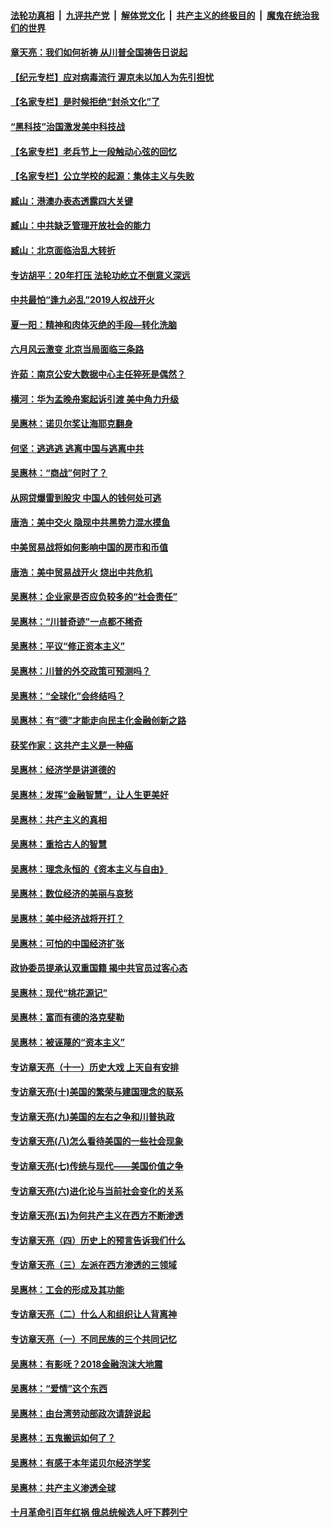 ####  [法轮功真相](../../../../basic/blob/master/README.md?t=06270531) &nbsp;|&nbsp; [九评共产党](../../../../9ping.md/blob/master/README.md?t=06270531) &nbsp;|&nbsp; [解体党文化](../../../../jtdwh.md/blob/master/README.md?t=06270531)  &nbsp;|&nbsp; [共产主义的终极目的](../../../../gczydzjmd.md/blob/master/README.md?t=06270531) &nbsp;|&nbsp; [魔鬼在统治我们的世界](../../../../mgztzwmdsj.md/blob/master/README.md?t=06270531) 

#### [章天亮：我们如何祈祷 从川普全国祷告日说起](../pages/nsc423/n11944627.md?t=06270531) 

#### [【纪元专栏】应对病毒流行 渥京未以加人为先引担忧](../pages/nsc423/n11875714.md?t=06270531) 

#### [【名家专栏】是时候拒绝“封杀文化”了](../pages/nsc423/n11814093.md?t=06270531) 

#### [“黑科技”治国激发美中科技战](../pages/nsc423/n11638056.md?t=06270531) 

#### [【名家专栏】老兵节上一段触动心弦的回忆](../pages/nsc423/n11646016.md?t=06270531) 

#### [【名家专栏】公立学校的起源：集体主义与失败](../pages/nsc423/n11601833.md?t=06270531) 

#### [臧山：港澳办表态透露四大关键](../pages/nsc423/n11421628.md?t=06270531) 

#### [臧山：中共缺乏管理开放社会的能力](../pages/nsc423/n11407457.md?t=06270531) 

#### [臧山：北京面临治乱大转折](../pages/nsc423/n11406895.md?t=06270531) 

#### [专访胡平：20年打压 法轮功屹立不倒意义深远](../pages/nsc423/n11398800.md?t=06270531) 

#### [中共最怕“逢九必乱”2019人权战开火](../pages/nsc423/n11385248.md?t=06270531) 

#### [夏一阳：精神和肉体灭绝的手段—转化洗脑](../pages/nsc423/n11368250.md?t=06270531) 

#### [六月风云激变 北京当局面临三条路](../pages/nsc423/n11313668.md?t=06270531) 

#### [许茹：南京公安大数据中心主任猝死是偶然？](../pages/nsc423/n11064744.md?t=06270531) 

#### [横河：华为孟晚舟案起诉引渡 美中角力升级](../pages/nsc423/n11027230.md?t=06270531) 

#### [吴惠林：诺贝尔奖让海耶克翻身](../pages/nsc423/n10890049.md?t=06270531) 

#### [何坚：逃逃逃 逃离中国与逃离中共](../pages/nsc423/n10592891.md?t=06270531) 

#### [吴惠林：“商战”何时了？](../pages/nsc423/n10573558.md?t=06270531) 

#### [从网贷爆雷到股灾 中国人的钱何处可逃](../pages/nsc423/n10572800.md?t=06270531) 

#### [唐浩：美中交火 隐现中共黑势力混水摸鱼](../pages/nsc423/n10544040.md?t=06270531) 

#### [中美贸易战将如何影响中国的房市和币值](../pages/nsc423/n10543697.md?t=06270531) 

#### [唐浩：美中贸易战开火 烧出中共危机](../pages/nsc423/n10540126.md?t=06270531) 

#### [吴惠林：企业家是否应负较多的“社会责任”](../pages/nsc423/n10535022.md?t=06270531) 

#### [吴惠林：“川普奇迹”一点都不稀奇](../pages/nsc423/n10512808.md?t=06270531) 

#### [吴惠林：平议“修正资本主义”](../pages/nsc423/n10495724.md?t=06270531) 

#### [吴惠林：川普的外交政策可预测吗？](../pages/nsc423/n10462387.md?t=06270531) 

#### [吴惠林：“全球化”会终结吗？](../pages/nsc423/n10452838.md?t=06270531) 

#### [吴惠林：有“德”才能走向民主化金融创新之路](../pages/nsc423/n10432292.md?t=06270531) 

#### [获奖作家：这共产主义是一种癌](../pages/nsc423/n10431541.md?t=06270531) 

#### [吴惠林：经济学是讲道德的](../pages/nsc423/n10398014.md?t=06270531) 

#### [吴惠林：发挥“金融智慧”，让人生更美好](../pages/nsc423/n10375019.md?t=06270531) 

#### [吴惠林：共产主义的真相](../pages/nsc423/n10351394.md?t=06270531) 

#### [吴惠林：重拾古人的智慧](../pages/nsc423/n10337691.md?t=06270531) 

#### [吴惠林：理念永恒的《资本主义与自由》](../pages/nsc423/n10316274.md?t=06270531) 

#### [吴惠林：数位经济的美丽与哀愁](../pages/nsc423/n10292946.md?t=06270531) 

#### [吴惠林：美中经济战将开打？](../pages/nsc423/n10258825.md?t=06270531) 

#### [吴惠林：可怕的中国经济扩张](../pages/nsc423/n10219147.md?t=06270531) 

#### [政协委员提承认双重国籍 揭中共官员过客心态](../pages/nsc423/n10208809.md?t=06270531) 

#### [吴惠林：现代“桃花源记”](../pages/nsc423/n10185234.md?t=06270531) 

#### [吴惠林：富而有德的洛克斐勒](../pages/nsc423/n10142264.md?t=06270531) 

#### [吴惠林：被诬蔑的“资本主义”](../pages/nsc423/n10124816.md?t=06270531) 

#### [专访章天亮（十一）历史大戏 上天自有安排](../pages/nsc423/n10094905.md?t=06270531) 

#### [专访章天亮(十)美国的繁荣与建国理念的联系](../pages/nsc423/n10094899.md?t=06270531) 

#### [专访章天亮(九)美国的左右之争和川普执政](../pages/nsc423/n10094889.md?t=06270531) 

#### [专访章天亮(八)怎么看待美国的一些社会现象](../pages/nsc423/n10094857.md?t=06270531) 

#### [专访章天亮(七)传统与现代——美国价值之争](../pages/nsc423/n10093140.md?t=06270531) 

#### [专访章天亮(六)进化论与当前社会变化的关系](../pages/nsc423/n10092036.md?t=06270531) 

#### [专访章天亮(五)为何共产主义在西方不断渗透](../pages/nsc423/n10083620.md?t=06270531) 

#### [专访章天亮（四）历史上的预言告诉我们什么](../pages/nsc423/n10083606.md?t=06270531) 

#### [专访章天亮（三）左派在西方渗透的三领域](../pages/nsc423/n10081115.md?t=06270531) 

#### [吴惠林：工会的形成及其功能](../pages/nsc423/n10080633.md?t=06270531) 

#### [专访章天亮（二）什么人和组织让人背离神](../pages/nsc423/n10076637.md?t=06270531) 

#### [专访章天亮（一）不同民族的三个共同记忆](../pages/nsc423/n10074188.md?t=06270531) 

#### [吴惠林：有影呒？2018金融泡沫大地震](../pages/nsc423/n10040534.md?t=06270531) 

#### [吴惠林：“爱情”这个东西](../pages/nsc423/n10019423.md?t=06270531) 

#### [吴惠林：由台湾劳动部政次请辞说起](../pages/nsc423/n9979679.md?t=06270531) 

#### [吴惠林：五鬼搬运如何了？](../pages/nsc423/n9925338.md?t=06270531) 

#### [吴惠林：有感于本年诺贝尔经济学奖](../pages/nsc423/n9871883.md?t=06270531) 

#### [吴惠林：共产主义渗透全球](../pages/nsc423/n9812748.md?t=06270531) 

#### [十月革命引百年红祸 俄总统候选人吁下葬列宁](../pages/nsc423/n9810182.md?t=06270531) 

